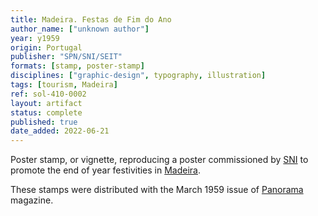 ```yaml
---
title: Madeira. Festas de Fim do Ano
author_name: ["unknown author"]
year: y1959
origin: Portugal
publisher: "SPN/SNI/SEIT"
formats: [stamp, poster-stamp]
disciplines: ["graphic-design", typography, illustration]
tags: [tourism, Madeira]
ref: sol-410-0002
layout: artifact
status: complete
published: true
date_added: 2022-06-21
---
```


Poster stamp, or vignette, reproducing a poster commissioned by <a class="text cat-link publisher" href="/publishers/SPN/SNI/SEIT/">SNI</a> to promote the end of year festivities in <a class="text cat-link tag" href="/tags/Madeira/">Madeira</a>.

These stamps were distributed with the March 1959 issue of <a class="text cat-link tag" href="/tags/Panorama/">Panorama</a> magazine.

